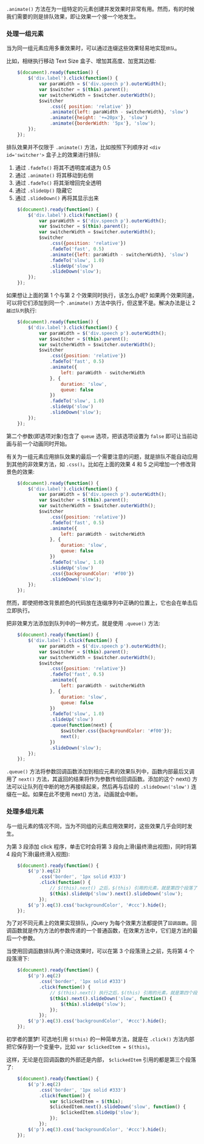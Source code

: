
`.animate()` 方法在为一组特定的元素创建并发效果时非常有用。然而，有的时候我们需要的则是排队效果，即让效果一个接一个地发生。

### 处理一组元素

当为同一组元素应用多重效果时，可以通过连缀这些效果轻易地实现`排队`。

比如，相继执行移动 Text Size 盒子、增加其高度、加宽其边框:
```js
    $(document).ready(function() {
        $('div.label').click(function() {
            var paraWidth = $('div.speech p').outerWidth();
            var $switcher = $(this).parent();
            var switcherWidth = $switcher.outerWidth();
            $switcher
                .css({ position: 'relative' })
                .animate({left: paraWidth - switcherWidth}, 'slow')
                .animate({height: '+=20px'}, 'slow')
                .animate({borderWidth: '5px'}, 'slow');
        });
    });
```

排队效果并不仅限于 `.animate()` 方法，比如按照下列顺序对 `<div id='switcher'>` 盒子上的效果进行排队:
1. 通过 `.fadeTo()` 将其不透明度减退为 0.5
2. 通过 `.animate()` 将其移动到右侧
3. 通过 `.fadeTo()` 将其渐增回完全透明
4. 通过 `.slideUp()` 隐藏它
5. 通过 `.slideDown()` 再将其显示出来

```js
    $(document).ready(function() {
        $('div.label').click(function() {
            var paraWidth = $('div.speech p').outerWidth();
            var $switcher = $(this).parent();
            var switcherWidth = $switcher.outerWidth();
            $switcher
                .css({position: 'relative'})
                .fadeTo('fast', 0.5)
                .animate({left: paraWidth - switcherWidth}, 'slow')
                .fadeTo('slow', 1.0)
                .slideUp('slow')
                .slideDown('slow');
        });
    });
```

如果想让上面的第 1 个与第 2 个效果同时执行，该怎么办呢? 如果两个效果同速，可以将它们添加到同一个 `.animate()` 方法中执行，但这里不是。解决办法是让 2 `越过队列`执行:
```js
    $(document).ready(function() {
        $('div.label').click(function() {
            var paraWidth = $('div.speech p').outerWidth();
            var $switcher = $(this).parent();
            var switcherWidth = $switcher.outerWidth();
            $switcher
                .css({position: 'relative'})
                .fadeTo('fast', 0.5)
                .animate({
                    left: paraWidth - switcherWidth
                }, {
                    duration: 'slow',
                    queue: false
                })
                .fadeTo('slow', 1.0)
                .slideUp('slow')
                .slideDown('slow');
        });
    });
```
第二个参数(即选项对象)包含了 `queue` 选项，把该选项设置为 `false` 即可让当前动画与前一个动画同时开始。

有关为一组元素应用排队效果的最后一个需要注意的问题，就是排队不能自动应用到其他的非效果方法，如 `.css()`。比如在上面的效果 4 和 5 之间增加一个修改背景色的效果:
```js
    $(document).ready(function() {
        $('div.label').click(function() {
            var paraWidth = $('div.speech p').outerWidth();
            var $switcher = $(this).parent();
            var switcherWidth = $switcher.outerWidth();
            $switcher
                .css({position: 'relative'})
                .fadeTo('fast', 0.5)
                .animate({
                    left: paraWidth - switcherWidth
                }, {
                    duration: 'slow',
                    queue: false
                })
                .fadeTo('slow', 1.0)
                .slideUp('slow')
                .css({backgroundColor: '#f00'})
                .slideDown('slow');
        });
    });
```
然而，即使把修改背景颜色的代码放在连缀序列中正确的位置上，它也会在单击后立即执行。

把非效果方法添加到队列中的一种方式，就是使用 `.queue()` 方法:
```js
    $(document).ready(function() {
        $('div.label').click(function() {
            var paraWidth = $('div.speech p').outerWidth();
            var $switcher = $(this).parent();
            var switcherWidth = $switcher.outerWidth();
            $switcher
                .css({position: 'relative'})
                .fadeTo('fast', 0.5)
                .animate({
                    left: paraWidth - switcherWidth
                }, {
                    duration: 'slow',
                    queue: false
                })
                .fadeTo('slow', 1.0)
                .slideUp('slow')
                .queue(function(next) {
                    $switcher.css({backgroundColor: '#f00'});
                    next();
                })
                .slideDown('slow');
        });
    });
```
`.queue()` 方法将参数回调函数添加到相应元素的效果队列中，函数内部最后又调用了 `next()` 方法，其返回的结果将作为参数传给回调函数。添加的这个 next() 方法可以让队列在中断的地方再接续起来，然后再与后续的 `.slideDown('slow')` 连缀在一起。如果在此不使用 next() 方法，动画就会中断。

### 处理多组元素

与一组元素的情况不同，当为不同组的元素应用效果时，这些效果几乎会同时发生。

为第 3 段添加 click 程序，单击它时会将第 3 段向上滑(最终滑出视图)，同时将第 4 段向下滑(最终滑入视图):
```js
    $(document).ready(function() {
        $('p').eq(2)
            .css('border', '1px solid #333')
            .click(function() {
                // $(this).next() 之后，$(this) 引用的元素，就是第四个段落了
                $(this).slideUp('slow').next().slideDown('slow');
            });
        $('p').eq(3).css('backgroundColor', '#ccc').hide();
    });
```

为了对不同元素上的效果实现排队，jQuery 为每个效果方法都提供了`回调函数`。回调函数就是作为方法的参数传递的一个普通函数，在效果方法中，它们是方法的最后一个参数。

当使用回调函数排队两个滑动效果时，可以在第 3 个段落滑上之前，先将第 4 个段落滑下:
```js
    $(document).ready(function() {
        $('p').eq(2)
            .css('border', '1px solid #333')
            .click(function() {
                // $(this).next() 执行之后，$(this) 引用的元素，就是第四个段落了，它执行 .slideDown 和 .slideUp
                $(this).next().slideDown('slow', function() {
                    $(this).slideUp('slow');
                });
            });
        $('p').eq(3).css('backgroundColor', '#ccc').hide();
    });
```

初学者的噩梦! 可选地引用 `$(this)` 的一种简单方法，就是在 `.click()` 方法内部把它保存到一个变量中，比如 `var $clickedItem = $(this)`。

这样，无论是在回调函数的外部还是内部， `$clickedItem` 引用的都是第三个段落了:
```js
    $(document).ready(function() {
        $('p').eq(2)
            .css('border', '1px solid #333')
            .click(function() {
                var $clickedItem = $(this);
                $clickedItem.next().slideDown('slow', function() {
                    $clickedItem.slideUp('slow');
                });
            });
        $('p').eq(3).css('backgroundColor', '#ccc').hide();
    });
```